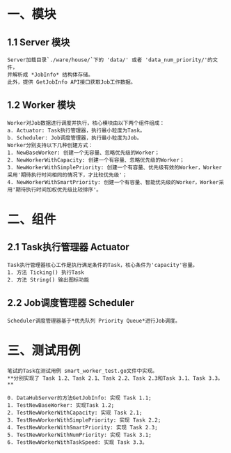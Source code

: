 # 一、模块
## 1.1 Server 模块
    Server加载目录`./ware/house/`下的 'data/' 或者 'data_num_priority/'的文件，
    并解析成 *JobInfo* 结构体存储。
    此外，提供 GetJobInfo API接口获取Job工作数据。
## 1.2 Worker 模块
    Worker对Job数据进行调度并执行，核心模块由以下两个组件组成：
    a. Actuator: Task执行管理器，执行最小粒度为Task。
    b. Scheduler: Job调度管理器，执行最小粒度为Job。
    Worker分别支持以下几种创建方式：
    1. NewBaseWorker: 创建一个无容量、忽略优先级的Worker；
    2. NewWorkerWithCapacity: 创建一个有容量、忽略优先级的Worker；
    3. NewWorkerWithSimplePriority: 创建一个有容量、优先级有效的Worker，Worker采用'期待执行时间相同的情况下，才比较优先级'；
    4. NewWorkerWithSmartPriority: 创建一个有容量、智能优先级的Worker，Worker采用'期待执行时间加权优先级比较排序'。

# 二、组件
## 2.1 Task执行管理器 Actuator
    Task执行管理器核心工作是执行满足条件的Task，核心条件为'capacity'容量。
    1. 方法 Ticking() 执行Task
    2. 方法 String() 输出图标功能

## 2.2 Job调度管理器 Scheduler
    Scheduler调度管理器基于*优先队列 Priority Queue*进行Job调度。

# 三、测试用例
    笔试的Task在测试用例 smart_worker_test.go文件中实现。
    **分别实现了 Task 1.2、Task 2.1、Task 2.2、Task 2.3和Task 3.1、Task 3.3。**
    
    0. DataHubServer的方法GetJobInfo: 实现 Task 1.1;
    1. TestNewBaseWorker: 实现Task 1.2;
    2. TestNewWorkerWithCapacity: 实现 Task 2.1;
    3. TestNewWorkerWithSimplePriority: 实现 Task 2.2;
    4. TestNewWorkerWithSmartPriority: 实现 Task 2.3;
    5. TestNewWorkerWithNumPriority: 实现 Task 3.1;
    6. TestNewWorkerWithTaskSpeed: 实现 Task 3.3。